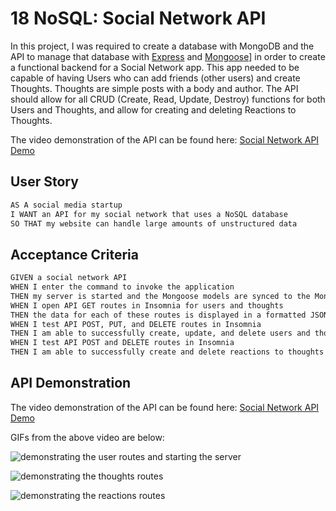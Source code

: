 # 18 NoSQL: Social Network API

In this project, I was required to create a database with MongoDB and the API to manage that database with [Express](https://www.npmjs.com/package/express) and [Mongoose](https://www.npmjs.com/package/mongoose)] in order to create a functional backend for a Social Network app. This app needed to be capable of having Users who can add friends (other users) and create Thoughts. Thoughts are simple posts with a body and author. The API should allow for all CRUD (Create, Read, Update, Destroy) functions for both Users and Thoughts, and allow for creating and deleting Reactions to Thoughts.

The video demonstration of the API can be found here: [Social Network API Demo](https://www.youtube.com/watch?v=vWzIxtsruhw)

## User Story

```md
AS A social media startup
I WANT an API for my social network that uses a NoSQL database
SO THAT my website can handle large amounts of unstructured data
```


## Acceptance Criteria

```md
GIVEN a social network API
WHEN I enter the command to invoke the application
THEN my server is started and the Mongoose models are synced to the MongoDB database
WHEN I open API GET routes in Insomnia for users and thoughts
THEN the data for each of these routes is displayed in a formatted JSON
WHEN I test API POST, PUT, and DELETE routes in Insomnia
THEN I am able to successfully create, update, and delete users and thoughts in my database
WHEN I test API POST and DELETE routes in Insomnia
THEN I am able to successfully create and delete reactions to thoughts and add and remove friends to a user’s friend list
```

## API Demonstration

The video demonstration of the API can be found here: [Social Network API Demo](https://www.youtube.com/watch?v=vWzIxtsruhw)

GIFs from the above video are below:

![demonstrating the user routes and starting the server](./assets/users-gif.gif)

![demonstrating the thoughts routes](./assets/thoughts-gif.gif)

![demonstrating the reactions routes](./assets/reactions-gif.gif)